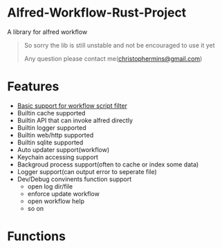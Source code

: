 # Alfred-Workflow-Rust-Project
A library for alfred workflow


> So sorry the lib is still unstable and not be encouraged to use it yet
> 
> Any question please contact me(christophermins@gmail.com)

# Features
* [Basic support for workflow script filter](https://www.alfredapp.com/help/workflows/inputs/script-filter/json/)
* Builtin cache supported
* Builtin API that can invoke alfred directly
* Builtin logger supported
* Builtin web/http supported
* Builtin sqlite supported
* Auto updater support(workflow)
* Keychain accessing support
* Backgroud process support(often to cache or index some data)
* Logger support(can output error to seperate file)
* Dev/Debug convinents function support
  * open log dir/file
  * enforce update workflow
  * open workflow help
  * so on
# Functions